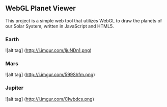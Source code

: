 ## WebGL Planet Viewer
This project is a simple web tool that utilizes WebGL to draw the planets of our Solar System, written in JavaScript and HTML5. 

### Earth

![alt tag] (http://i.imgur.com/IjuNDn1.png)

### Mars

![alt tag] (http://i.imgur.com/599Shfm.png)

### Jupiter
![alt tag] (http://i.imgur.com/Clwbdcs.png) 


